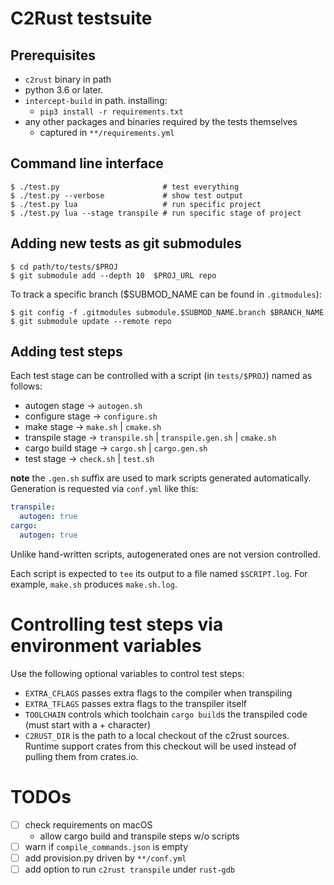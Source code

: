 # C2Rust testsuite

## Prerequisites

- `c2rust` binary in path
- python 3.6 or later.
- `intercept-build` in path. installing:
    - `pip3 install -r requirements.txt`
- any other packages and binaries required by the tests themselves
    - captured in `**/requirements.yml`

## Command line interface

    $ ./test.py                       # test everything
    $ ./test.py --verbose             # show test output
    $ ./test.py lua                   # run specific project
    $ ./test.py lua --stage transpile # run specific stage of project
    

## Adding new tests as git submodules

    $ cd path/to/tests/$PROJ
    $ git submodule add --depth 10  $PROJ_URL repo
    
To track a specific branch ($SUBMOD_NAME can be found in `.gitmodules`):    
    
    $ git config -f .gitmodules submodule.$SUBMOD_NAME.branch $BRANCH_NAME
    $ git submodule update --remote repo

## Adding test steps

Each test stage can be controlled with a script (in `tests/$PROJ`) named as follows:

- autogen stage -> `autogen.sh`
- configure stage -> `configure.sh`
- make stage ->  `make.sh` | `cmake.sh`
- transpile stage ->  `transpile.sh` | `transpile.gen.sh` | `cmake.sh`
- cargo build stage -> `cargo.sh` | `cargo.gen.sh`
- test stage -> `check.sh` | `test.sh`

**note** the `.gen.sh` suffix are used to mark scripts generated automatically. Generation is requested via `conf.yml` like this:

```yaml
transpile:
  autogen: true
cargo:
  autogen: true
```

Unlike hand-written scripts, autogenerated ones are not version controlled.

Each script is expected to `tee` its output to a file named `$SCRIPT.log`. For example, `make.sh` produces `make.sh.log`.

# Controlling test steps via environment variables

Use the following optional variables to control test steps:

- `EXTRA_CFLAGS` passes extra flags to the compiler when transpiling
- `EXTRA_TFLAGS` passes extra flags to the transpiler itself
- `TOOLCHAIN` controls which toolchain `cargo build`s the transpiled code (must
  start with a + character)
- `C2RUST_DIR` is the path to a local checkout of the c2rust sources. Runtime
  support crates from this checkout will be used instead of pulling them from
  crates.io.

# TODOs
- [ ] check requirements on macOS
  - allow cargo build and transpile steps w/o scripts
- [ ] warn if `compile_commands.json` is empty
- [ ] add provision.py driven by `**/conf.yml`
- [ ] add option to run `c2rust transpile` under `rust-gdb`
